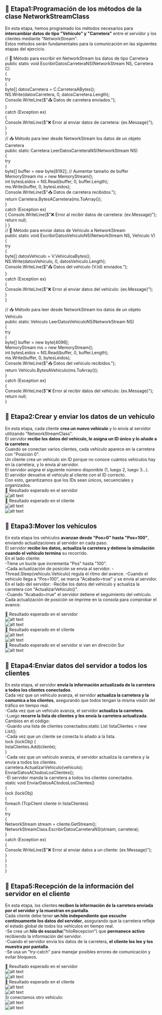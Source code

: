 ## 📌 **Etapa1:Programación de los métodos de la clase NetworkStreamClass**  
En esta etapa, hemos programado los métodos necesarios para **intercambiar datos de tipo "Vehiculo" y "Carretera"** entre el servidor y los clientes mediante "NetworkStream".  
Estos métodos serán fundamentales para la comunicación en las siguientes etapas del ejercicio.  

 // 📌 Método para escribir en NetworkStream los datos de tipo Carretera  
        public static void EscribirDatosCarreteraNS(NetworkStream NS, Carretera C)  
        {            
            try  
            {    
                byte[] datosCarretera = C.CarreteraABytes();  
                NS.Write(datosCarretera, 0, datosCarretera.Length);  
                Console.WriteLine($"📤 Datos de carretera enviados.");  
            }  
            catch (Exception ex)  
            {  
                Console.WriteLine($"❌ Error al enviar datos de carretera: {ex.Message}");  
            }  
        }  
// 📥 Método para leer desde NetworkStream los datos de un objeto Carretera  
        public static Carretera LeerDatosCarreteraNS(NetworkStream NS)  
        {  
            try  
            {  
                byte[] buffer = new byte[8192]; // Aumentar tamaño de buffer  
                MemoryStream ms = new MemoryStream();  
                int bytesLeidos = NS.Read(buffer, 0, buffer.Length);  
                ms.Write(buffer, 0, bytesLeidos);  
                Console.WriteLine($"📥 Datos de carretera recibidos.");  
                return Carretera.BytesACarretera(ms.ToArray());  
            }  
            catch (Exception ex)  
            {
                Console.WriteLine($"❌ Error al recibir datos de carretera: {ex.Message}");  
                return null;  
            }
        }  
 // 🚗 Método para enviar datos de Vehiculo a NetworkStream  
        public static void EscribirDatosVehiculoNS(NetworkStream NS, Vehiculo V)  
        {              
            try  
            {  
                byte[] datosVehiculo = V.VehiculoaBytes();  
                NS.Write(datosVehiculo, 0, datosVehiculo.Length);  
                Console.WriteLine($"📤 Datos del vehículo {V.Id} enviados.");  
            }  
            catch (Exception ex)  
            {  
                Console.WriteLine($"❌ Error al enviar datos del vehículo: {ex.Message}");  
            }  
        }  

// 📥 Método para leer desde NetworkStream los datos de un objeto Vehiculo  
        public static Vehiculo LeerDatosVehiculoNS(NetworkStream NS)  
        {  
            try  
            {  
                byte[] buffer = new byte[4096];  
                MemoryStream ms = new MemoryStream();  
                int bytesLeidos = NS.Read(buffer, 0, buffer.Length);  
                ms.Write(buffer, 0, bytesLeidos);  
                Console.WriteLine($"📥 Datos del vehículo recibidos.");  
                return Vehiculo.BytesAVehiculo(ms.ToArray());  
            }  
            catch (Exception ex)  
            {  
                Console.WriteLine($"❌ Error al recibir datos del vehículo: {ex.Message}");  
                return null;  
            }  

## 📌 **Etapa2:Crear y enviar los datos de un vehículo**      
En esta etapa, cada cliente **crea un nuevo vehículo** y lo envía al servidor utilizando "NetworkStreamClass".    
El servidor **recibe los datos del vehículo, le asigna un ID único y lo añade a la carretera**.    
Cuando se conectan varios clientes, cada vehículo aparece en la carretera con "Posición 0".  
Un cliente crea un vehículo sin ID porque no conoce cuántos vehículos hay en la carretera, y lo envía al servidor.  
El servidor asigna el siguiente número disponible (1, luego 2, luego 3...).  
El servidor devuelve el vehículo al cliente con el ID correcto.  
Con esto, garantizamos que los IDs sean únicos, secuenciales y organizados.  
🎯 Resultado esperado en el servidor   
![alt text](image.png)  
🎯 Resultado esperado en el cliente    
![alt text](image-1.png)  
![alt text](image-2.png)  

## 📌 **Etapa3:Mover los vehículos**   
En esta etapa los vehículos **avanzan desde "Pos=0" hasta "Pos=100"**, enviando actualizaciones al servidor en cada paso.  
El servidor **recibe los datos, actualiza la carretera y detiene la simulación cuando el vehículo termina** su recorrido.  
En el lado cliente:  
-Tiene un bucle que incrementa "Pos" hasta "100".  
-Cada actualización de posición se envía al servidor.
-Thread.Sleep(vehiculo.Vehiculo) regula el ritmo del avance.
-Cuando el vehículo llega a "Pos=100", se marca "Acabado=true" y se envía al servidor.
En el lado del servidor:
-Recibe los datos del vehículo y actualiza la carretera con "ActualizarVehiculo()".  
-Cuando "Acabado=true" el servidor detiene el seguimiento del vehículo.  
Cada actualización de posición se imprime en la consola para comprobar el avance.  

🎯 Resultado esperado en el servidor   
![alt text](image-3.png)  
![alt text](image-4.png)  
🎯 Resultado esperado en el cliente  
![alt text](image-5.png)  
![alt text](image-6.png)  
🎯 Resultado esperado en el servidor si van en dirección Sur  
![alt text](image-13.png)  

## 📌 **Etapa4:Enviar datos del servidor a todos los clientes**    
En esta etapa, el servidor **envía la información actualizada de la carretera a todos los clientes conectados**.    
Cada vez que un vehículo avanza, el servidor **actualiza la carretera y la comunica a los clientes**, asegurando que todos tengan la misma visión del tráfico en tiempo real.   
-Cada vez que un vehículo avanza, el servidor **actualiza la carretera**.    
-Luego **recorre la lista de clientes y les envía la carretera actualizada**.  
Cambios en el código:  
-Guardo una lista de clientes conectados:static List<TcpClient> listaClientes = new List<TcpClient>();   
-Cada vez que un cliente se conecta lo añado a la lista.  
lock (lockObj) {  
    listaClientes.Add(cliente);  
}  
-Cada vez que un vehículo avanza, el servidor actualiza la carretera y la envía a todos los clientes.    
carretera.ActualizarVehiculo(vehiculo);   
EnviarDatosACtodosLosClientes();    
-El servidor manda la carretera a todos los clientes conectados.    
static void EnviarDatosACtodosLosClientes()  
{  
    lock (lockObj)  
    {  
        foreach (TcpClient cliente in listaClientes)  
        {  
            try  
            {  
                NetworkStream stream = cliente.GetStream();
                NetworkStreamClass.EscribirDatosCarreteraNS(stream, carretera);   
            }  
            catch (Exception ex)  
            {  
                Console.WriteLine($"❌ Error al enviar datos a un cliente: {ex.Message}");  
            }  
        }  
    }  
}    
## 📌 **Etapa5:Recepción de la información del servidor en el cliente**    
En esta etapa, los clientes **reciben la información de la carretera enviada por el servidor y la muestran en pantalla**.  
Cada cliente debe tener **un hilo independiente que escuche continuamente los datos del servidor**, asegurando que la carretera refleje el estado global de todos los vehículos en tiempo real.    
-Se crea un **hilo de escucha**("hiloRecepcion") que **permanece activo** recibiendo la información del servidor.  
-Cuando el servidor envía los datos de la carretera, **el cliente los lee y los muestra por pantalla**.    
-Se usa un "try-catch" para manejar posibles errores de comunicación y evitar bloqueos.  

🎯 Resultado esperado en el servidor   
![alt text](image-7.png)  
![alt text](image-8.png)  
🎯 Resultado esperado en el cliente  
![alt text](image-9.png)  
![alt text](image-10.png)  
Si conectamos otro vehículo:  
![alt text](image-11.png)  
![alt text](image-12.png)






 



